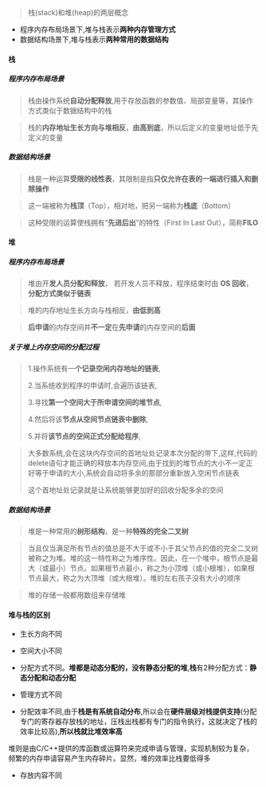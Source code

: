 > 栈(stack)和堆(heap)的两层概念

* 程序内存布局场景下,堆与栈表示**两种内存管理方式**
* 数据结构场景下,堆与栈表示**两种常用的数据结构**

#### 栈

##### 程序内存布局场景

> 栈由操作系统**自动分配释放**,用于存放函数的参数值、局部变量等，其操作方式类似于数据结构中的栈

> 栈的**内存地址生长方向与堆相反**，**由高到底**，所以后定义的变量地址低于先定义的变量

##### 数据结构场景

> 栈是一种运算**受限的线性表**，其限制是指**只仅允许在表的一端进行插入和删除操作**

> 这一端被称为**栈顶**（Top），相对地，把另一端称为**栈底**（Bottom）

> 这种受限的运算使栈拥有“**先进后出**”的特性（First In Last Out），简称**FILO**

#### 堆

##### 程序内存布局场景

> 堆由开**发人员分配和释放**， 若开发人员不释放，程序结束时由 **OS 回收**，**分配方式类似于链表**

> 堆的内存地址生长方向与栈相反，**由低到高**

> **后申请**的内存空间并**不一定**在**先申请**的内存空间的**后面**

##### 关于堆上内存空间的分配过程

> 1.操作系统有一**个记录空闲内存地址的链表**,
>
> 2.当系统收到程序的申请时,会遍历该链表,
>
> 3.寻找**第一个空间大于所申请空间的堆节点**,
>
> 4.然后将该**节点从空间节点链表中删除**,
>
> 5.并将**该节点的空间正式分配给程序**,

> 大多数系统,会在这块内存空间的首地址处记录本次分配的带下,这样,代码的delete语句才能正确的释放本内存空间,由于找到的堆节点的大小不一定正好等于申请的大小,系统会自动将多余的那部分重新放入空闲节点链表
>
> 这个首地址处记录就是让系统能够更加好的回收分配多余的空间

##### 数据结构场景

> 堆是一种常用的**树形结构**，是一种**特殊的完全二叉树**

> 当且仅当满足所有节点的值总是不大于或不小于其父节点的值的完全二叉树被称之为堆。堆的这一特性称之为堆序性。因此，在一个堆中，根节点是最大（或最小）节点。如果根节点最小，称之为小顶堆（或小根堆），如果根节点最大，称之为大顶堆（或大根堆）。堆的左右孩子没有大小的顺序

> 堆的存储一般都用数组来存储堆

#### 堆与栈的区别

* 生长方向不同

* 空间大小不同
* 分配方式不同。**堆都是动态分配的，没有静态分配的堆**,**栈**有2种分配方式：**静态分配和动态分配**
* 管理方式不同
* 分配效率不同,由于**栈是有系统自动分布**,所以会在**硬件层级对栈提供支持**(分配专门的寄存器存放栈的地址，压栈出栈都有专门的指令执行，这就决定了栈的效率比较高),**所以栈就比堆效率高**

​		堆则是由C/C++提供的库函数或运算符来完成申请与管理，实现机制较为复杂，频繁的内存申请容易产生内存碎片。显然，堆的效率比栈要低得多

* 存放内容不同
